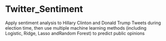 # Twitter_Sentiment
Apply sentiment analysis to Hillary Clinton and Donald Trump Tweets during election time, then use multiple machine learning methods (including Logistic, Ridge, Lasso andRandom Forest) to predict public opinions
